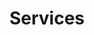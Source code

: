 ---
layout: builder
title: Services
sections: services,facts,testimonials,clients
bg_image: "assets/img/services_bg.jpg"
---